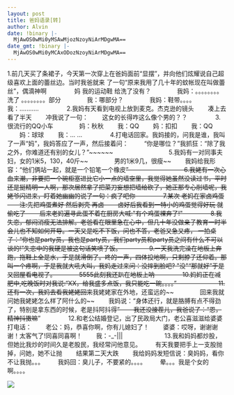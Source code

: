 ```yaml
---
layout: post
title: 爸妈语录[转]
author: Alvin
date: !binary |-
  MjAwOS0wMi0yMSAwMjozNzoyNiArMDgwMA==
date_gmt: !binary |-
  MjAwOS0wMi0yMCAxODozNzoyNiArMDgwMA==
---
```

1.前几天买了条裙子，今天第一次穿上在爸妈面前“显摆”，并向他们炫耀说自己超级喜欢上面的蕾丝边。当时我爸就来 了一句“原来我用了几十年的蚊帐现在叫做蕾丝”，偶滴神啊
　　
　　妈 我的运动鞋 给洗了没有？　　
　　我妈：。。。。。。。。洗了 。。。。。。。。部分　　
　　我：哪部分？　　
　　我妈：鞋带。。。。　　
　　我：...........
　　
　　2.我妈有天看到电视上放到麦克。杰克逊的镜头
　　凑上去看了半天
　　冲我说了一句：
　　这女的长得咋这么像个男的？？
　　
　　3.很流行的QQ小车　　
　　妈：秋秋
　　我：QQ
　　妈：扣扣
　　我：QQ
　　妈：球球
　　我：... ...
　　
　　4.打电话回家。我妈接的，问我是谁，我叫了一声“妈”，我妈答应了一声，然后接着问： 
　　 “你是哪位？”我抓狂：“除了我之外，你难道还有别的女儿？”~~~~~~
　　
　　 
　　
　　5.我妈有一对同事夫妇，女的1米5，130，40斤~~　　
　　男的1米9几，很瘦~~
　　我妈给我形容：“他们俩站一起，就是一个铅笔一个橡皮~~”
　　
　　 
　　
　　6.我姥有一次心血来潮，非要把一个碗柜塞进比它小一点的墙空里，我觉得她虽然没读过书，平时还是挺精明一人啊，那次居然拿了把菜刀妄想把墙给砍了，她正那专心削墙呢，我姥爷闪进来，盯着她幽幽的说了一句：疯了吧你
　　
　　7.某次 老妈在家卤鸡蛋
　　注:先把鸡蛋煮好 然后剥壳 再卤
　　卤好后我看到一特小的鸡蛋觉得好玩 就偷吃了
　　后来老妈遍寻此蛋不着在厨房大喊:"有个鸡蛋裸奔了!"
　　
　　8.我失恋，郁闷消瘦无法排解。老爸看在眼里急在心中，但几十年没做亲子教育一时半会儿也不知如何开导。一天又是吃不下饭，问也不答，老爸又急又疼， 一拍桌子：“你也是party员，我也是party员，我们party员和party员之间有什么不可以谈的!”失恋中的我硬是被这句话笑喷了饭。
　　
　　9.一天我洗完澡在地板上奔跑，拖鞋上全是水，于是就滑倒了。咚的一声，四体投地啊，只剩脖子还仰着。那叫一个疼啊，于是我就大吼大叫，我妈走过来问：没摔到脸吧? "没"“那就好”于是又回屋看电视了。　　
　　5555此刻我还趴在地板上呐
　　
　　10.妈妈正在减肥中,吃晚饭时对我说:“XX，给我盛多点饭，我只能吃一碗。。。。”
　　
　　
　　11.还有一次，我妈去看我姥姥回来~~我姥姥家在外地，还蛮远的~~　　
　　回来我就问她我姥姥怎么样了阿什么的~~
　　我妈说：“身体还行，就是胳膊有点不得劲了，特别是拿东西的时候，老是抖阿抖得~~” 
　　我还没接茬儿，我爸说了：“恩，精神抖擞嘛~~”
　　
　　12.和老公结婚登记，出了民政局大门，老公喜滋滋给婆婆打电话：
　　老公：妈，恭喜你啊，你有儿媳妇了！
　　婆婆：哎呀，谢谢谢谢！太客气了!同喜同喜啊！
　　我：-_-|||
　　
　　
　　13.我和妈妈都炒股，但她比我炒的时间久是老股民，我经常问他意见。
　　有天我要把手上一支股抛掉，问她，她不让抛
　　结果第二天大跌
　　我给妈妈发短信说：臭妈妈，看你不让我抛。。。
　　我妈回：臭儿子，不要紧的。。。。
　　晕。。。我是个女的啊。。。。

<div class="zemanta-pixie"><img class="zemanta-pixie-img" src="http://img.zemanta.com/pixy.gif?x-id=788b76a5-8546-4e76-963e-2f76dac1d11b" /></div>
